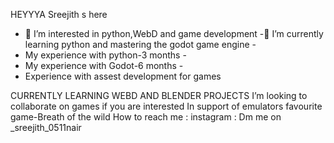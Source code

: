
HEYYYA Sreejith s here 


- 👀 I’m interested in python,WebD and game development -🌱 I’m currently learning python and mastering the godot game engine -
- My experience with python-3 months -
- My experience with Godot-6 months -
- Experience with assest development for games

CURRENTLY LEARNING WEBD AND BLENDER PROJECTS
I’m looking to collaborate on games if you are interested
In support of emulators
favourite game-Breath of the wild
How to reach me : instagram : Dm me on _sreejith_0511nair
